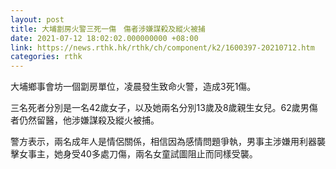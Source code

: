 ```yaml
---
layout: post
title: 大埔劏房火警三死一傷　傷者涉嫌謀殺及縱火被捕
date: 2021-07-12 18:02:02.000000000 +08:00
link: https://news.rthk.hk/rthk/ch/component/k2/1600397-20210712.htm
categories: rthk
---
```


大埔鄉事會坊一個劏房單位，凌晨發生致命火警，造成3死1傷。

三名死者分別是一名42歲女子，以及她兩名分別13歲及8歲親生女兒。62歲男傷者仍然留醫，他涉嫌謀殺及縱火被捕。

警方表示，兩名成年人是情侶關係，相信因為感情問題爭執，男事主涉嫌用利器襲擊女事主，她身受40多處刀傷，兩名女童試圖阻止而同樣受襲。
